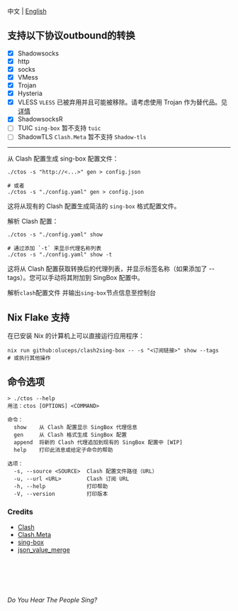 中文 | [English](README.md)   

## 支持以下协议outbound的转换  
- [x]  Shadowsocks  
- [x]  http  
- [x]  socks  
- [x]  VMess  
- [x]  Trojan  
- [x]  Hysteria  
- [x]  VLESS          `VLESS` 已被弃用并且可能被移除。请考虑使用 Trojan 作为替代品。见[详情](https://www.v2fly.org/v5/config/proxy/vless.html)  
- [x]  ShadowsocksR     
- [ ]  TUIC           `sing-box` 暂不支持 `tuic`    
- [ ]  ShadowTLS      `Clash.Meta` 暂不支持 `Shadow-tls`   

---

从 Clash 配置生成 sing-box 配置文件：
```console
./ctos -s "http://<...>" gen > config.json

# 或者
./ctos -s "./config.yaml" gen > config.json

```  
这将从现有的 Clash 配置生成简洁的 `sing-box` 格式配置文件。



解析 Clash 配置：

```console  
./ctos -s "./config.yaml" show

# 通过添加 `-t` 来显示代理名称列表
./ctos -s "./config.yaml" show -t

```

这将从 Clash 配置获取转换后的代理列表，并显示标签名称（如果添加了 --tags）。您可以手动将其附加到 SingBox 配置中。

解析`clash`配置文件 并输出`sing-box`节点信息至控制台  

## Nix Flake 支持

在已安装 Nix 的计算机上可以直接运行应用程序：

```console
nix run github:oluceps/clash2sing-box -- -s "<订阅链接>" show --tags
# 或执行其他操作

```
   
## 命令选项
```console
> ./ctos --help
用法：ctos [OPTIONS] <COMMAND>

命令：
  show    从 Clash 配置显示 SingBox 代理信息
  gen     从 Clash 格式生成 SingBox 配置
  append  将新的 Clash 代理追加到现有的 SingBox 配置中 [WIP]
  help    打印此消息或给定子命令的帮助

选项：
  -s, --source <SOURCE>  Clash 配置文件路径（URL）
  -u, --url <URL>        Clash 订阅 URL
  -h, --help             打印帮助
  -V, --version          打印版本

```

### Credits
+ [Clash](https://github.com/Dreamacro/clash)  
+ [Clash.Meta](https://github.com/MetaCubeX/Clash.Meta)  
+ [sing-box](https://github.com/SagerNet/sing-box)  
+ [json_value_merge](https://github.com/jmfiaschi/json_value_merge)
<br>
<br>
<br>
<br>

_Do You Hear The People Sing?_
